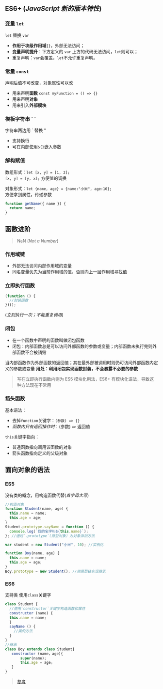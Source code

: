 ## ES6+ (_JavaScript 新的版本特性_)

### 变量 `let`

`let` 替换 `var`

- **作用于块级作用域**`{}`，外部无法访问；
- **变量声明提升**：下方定义的 `var` 上方的代码无法访问，`let`则可以；
- 重复声明：`var`会覆盖，`let`不允许重复声明。

### 常量 `const`

声明后值不可改变，对象属性可以改

- 用来声明**函数** `const myFunction = () => {}`
- 用来声明**对象**
- 用来引入**外部模块**

### 模板字符串 \` \`

字符串两边用 \` 替换 "

- 支持换行
- 可在内部使用`${}`嵌入参数

### 解构赋值

数组形式：`let [x, y] = [1, 2];`  
`[x, y] = [y, x];` 方便值的调换

对象形式：`let {name, age} = {name:"小米", age:10};`  
方便拿到属性，传递参数

```js
function getName({ name }) {
  return name;
}
```

## 函数进阶

> NaN (_Not a Number_)

### 作用域链

- 外部无法访问内部作用域的变量
- 同名变量优先为当前作用域的值，否则向上一层作用域寻找值

### 立即执行函数

```js
(function () {
  //封装函数
})();
```

(_立刻执行一次；不能重复调用_)

### 闭包

- 在一个函数中声明的函数叫做闭包函数
- 闭包：内部函数总是可以访问外部函数的参数或变量；内部函数未执行完则外部函数不会被销毁

当内部函数作为外部函数的返回值；其在最外部被调用时则仍可访问外部函数内定义的参数或变量 
**用处：利用闭包实现函数封装，不会暴露不必要的参数**

> 写在立即执行函数内则为 ES5 模块化用法，ES6+ 有模块化语法，导致这种方法现在不常用

### **箭头函数**

基本语法：

- 去掉`function`关键字：`(参数) => {}`
- _函数内只有返回操作时_：(参数) `=>` 返回值

`this`关键字指向：

- 普通函数指向调用该函数的对象
- 箭头函数指向定义的父级对象

## 面向对象的语法

### ES5

没有类的概念，用构造函数代替(_首字母大写_)

```js
//构造对象
function Student(name, age) {
  this.name = name;
  this.age = age;
}
Student.prototype.sayName = function () {
  console.log(`我的名字叫${this.name}`);
}; //通过`.prototype`(原型对象）为对象添加方法

var student = new Student("小米", 10); //实例化

function Boy(name, age) {
  this.name = name;
  this.age = age;
}
Boy.prototype = new Student(); //用原型链实现继承
```

### ES6

支持类 使用`class`关键字

```js
class Student {
  //使用`constructor`关键字构造函数和属性
  constructor (name) {
  this.name = name;
  }
  sayName () {
    //类的方法
  }
}
//继承
class Boy extends class Student{
   constructor (name，age){
       super(name);
       this.age = age;
   }
}
```

> [参考](https://www.yuque.com/istao/inunbi/kt5526)
